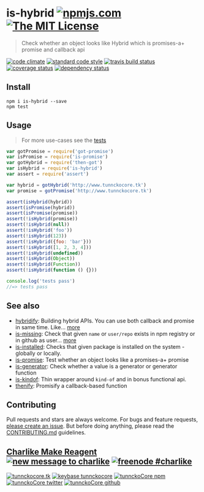 # is-hybrid [![npmjs.com][npmjs-img]][npmjs-url] [![The MIT License][license-img]][license-url]

> Check whether an object looks like Hybrid which is promises-a+ promise and callback api

[![code climate][codeclimate-img]][codeclimate-url] [![standard code style][standard-img]][standard-url] [![travis build status][travis-img]][travis-url] [![coverage status][coveralls-img]][coveralls-url] [![dependency status][david-img]][david-url]


## Install
```
npm i is-hybrid --save
npm test
```


## Usage
> For more use-cases see the [tests](./test.js)

```js
var gotPromise = require('got-promise')
var isPromise = require('is-promise')
var gotHybrid = require('then-got')
var isHybrid = require('is-hybrid')
var assert = require('assert')

var hybrid = gotHybrid('http://www.tunnckocore.tk')
var promise = gotPromise('http://www.tunnckocore.tk')

assert(isHybrid(hybrid))
assert(isPromise(hybrid))
assert(isPromise(promise))
assert(!isHybrid(promise))
assert(!isHybrid(null))
assert(!isHybrid('foo'))
assert(!isHybrid(123))
assert(!isHybrid({foo: 'bar'}))
assert(!isHybrid([1, 2, 3, 4]))
assert(!isHybrid(undefined))
assert(!isHybrid(Object))
assert(!isHybrid(Function))
assert(!isHybrid(function () {}))

console.log('tests pass')
//=> tests pass
```


## See also
- [hybridify](https://github.com/hybridables/hybridify): Building hybrid APIs. You can use both callback and promise in same time.  Like… [more](https://github.com/hybridables/hybridify)
- [is-missing](https://github.com/tunnckoCore/is-missing): Check that given `name` or `user/repo` exists in npm registry or in github as user… [more](https://github.com/tunnckoCore/is-missing)
- [is-installed](https://github.com/tunnckoCore/is-installed): Checks that given package is installed on the system - globally or locally.
- [is-promise](https://github.com/then/is-promise): Test whether an object looks like a promises-a+ promise
- [is-generator](https://github.com/blakeembrey/is-generator): Check whether a value is a generator or generator function
- [is-kindof](https://github.com/tunnckoCore/is-kindof): Thin wrapper around `kind-of` and in bonus functional api.
- [thenify](https://github.com/thenables/thenify): Promisify a callback-based function


## Contributing
Pull requests and stars are always welcome. For bugs and feature requests, [please create an issue](https://github.com/hybridables/is-hybrid/issues/new).
But before doing anything, please read the [CONTRIBUTING.md](./CONTRIBUTING.md) guidelines.


## [Charlike Make Reagent](http://j.mp/1stW47C) [![new message to charlike][new-message-img]][new-message-url] [![freenode #charlike][freenode-img]][freenode-url]

[![tunnckocore.tk][author-www-img]][author-www-url] [![keybase tunnckocore][keybase-img]][keybase-url] [![tunnckoCore npm][author-npm-img]][author-npm-url] [![tunnckoCore twitter][author-twitter-img]][author-twitter-url] [![tunnckoCore github][author-github-img]][author-github-url]


[npmjs-url]: https://www.npmjs.com/package/is-hybrid
[npmjs-img]: https://img.shields.io/npm/v/is-hybrid.svg?label=is-hybrid

[license-url]: https://github.com/hybridables/is-hybrid/blob/master/LICENSE.md
[license-img]: https://img.shields.io/badge/license-MIT-blue.svg


[codeclimate-url]: https://codeclimate.com/github/hybridables/is-hybrid
[codeclimate-img]: https://img.shields.io/codeclimate/github/hybridables/is-hybrid.svg

[travis-url]: https://travis-ci.org/hybridables/is-hybrid
[travis-img]: https://img.shields.io/travis/hybridables/is-hybrid.svg

[coveralls-url]: https://coveralls.io/r/hybridables/is-hybrid
[coveralls-img]: https://img.shields.io/coveralls/hybridables/is-hybrid.svg

[david-url]: https://david-dm.org/hybridables/is-hybrid
[david-img]: https://img.shields.io/david/hybridables/is-hybrid.svg

[standard-url]: https://github.com/feross/standard
[standard-img]: https://img.shields.io/badge/code%20style-standard-brightgreen.svg


[author-www-url]: http://www.tunnckocore.tk
[author-www-img]: https://img.shields.io/badge/www-tunnckocore.tk-fe7d37.svg

[keybase-url]: https://keybase.io/tunnckocore
[keybase-img]: https://img.shields.io/badge/keybase-tunnckocore-8a7967.svg

[author-npm-url]: https://www.npmjs.com/~tunnckocore
[author-npm-img]: https://img.shields.io/badge/npm-~tunnckocore-cb3837.svg

[author-twitter-url]: https://twitter.com/tunnckoCore
[author-twitter-img]: https://img.shields.io/badge/twitter-@tunnckoCore-55acee.svg

[author-github-url]: https://github.com/tunnckoCore
[author-github-img]: https://img.shields.io/badge/github-@tunnckoCore-4183c4.svg

[freenode-url]: http://webchat.freenode.net/?channels=charlike
[freenode-img]: https://img.shields.io/badge/freenode-%23charlike-5654a4.svg

[new-message-url]: https://github.com/tunnckoCore/ama
[new-message-img]: https://img.shields.io/badge/ask%20me-anything-green.svg
